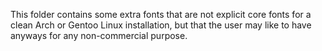 This folder contains some extra fonts that are not explicit core fonts for a clean Arch or Gentoo Linux installation, but that the user may like to have anyways for any non-commercial purpose.
